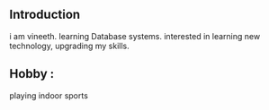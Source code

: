 ## Introduction
i am vineeth.
learning Database systems.
interested in learning new technology, upgrading my skills.
## Hobby :
playing indoor sports

